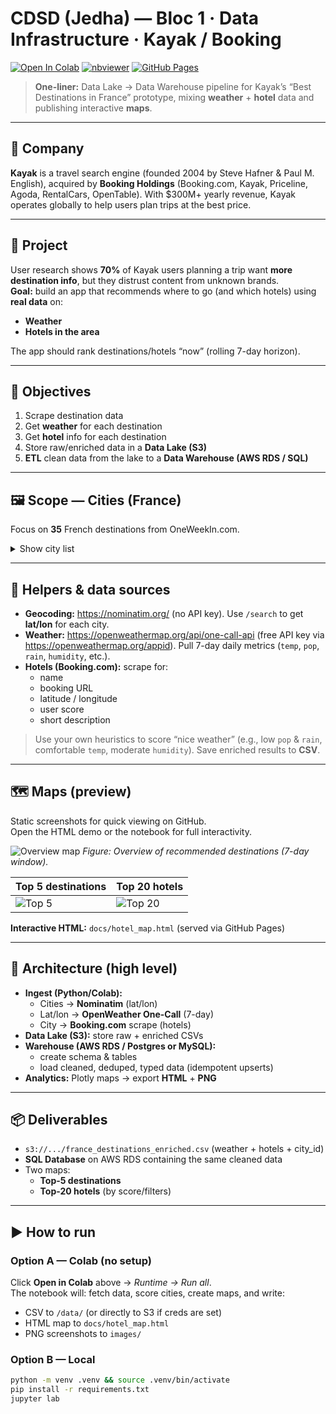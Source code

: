 # CDSD (Jedha) — Bloc 1 · Data Infrastructure · **Kayak / Booking**

[![Open In Colab](https://colab.research.google.com/assets/colab-badge.svg)](https://colab.research.google.com/github/sonydata/cdsd-jedha-2025-b01-p01-data-infra-kayak/blob/main/notebooks/kayak_maps.ipynb)
[![nbviewer](https://img.shields.io/badge/view-nbviewer-blue)](https://nbviewer.org/github/sonydata/cdsd-jedha-2025-b01-p01-data-infra-kayak/blob/main/notebooks/kayak_maps.ipynb)
[![GitHub Pages](https://img.shields.io/badge/demo-HTML%20map-success)](https://sonydata.github.io/cdsd-jedha-2025-b01-p01-data-infra-kayak/hotel_map.html)

> **One-liner:** Data Lake → Data Warehouse pipeline for Kayak’s “Best Destinations in France” prototype, mixing **weather** + **hotel** data and publishing interactive **maps**.

---

## 📇 Company
**Kayak** is a travel search engine (founded 2004 by Steve Hafner & Paul M. English), acquired by **Booking Holdings** (Booking.com, Kayak, Priceline, Agoda, RentalCars, OpenTable). With $300M+ yearly revenue, Kayak operates globally to help users plan trips at the best price.

---

## 🚧 Project
User research shows **70%** of Kayak users planning a trip want **more destination info**, but they distrust content from unknown brands.  
**Goal:** build an app that recommends where to go (and which hotels) using **real data** on:
- **Weather**
- **Hotels in the area**

The app should rank destinations/hotels “now” (rolling 7-day horizon).

---

## 🎯 Objectives
1. Scrape destination data  
2. Get **weather** for each destination  
3. Get **hotel** info for each destination  
4. Store raw/enriched data in a **Data Lake (S3)**  
5. **ETL** clean data from the lake to a **Data Warehouse (AWS RDS / SQL)**

---

## 🖼️ Scope — Cities (France)
Focus on **35** French destinations from OneWeekIn.com.

<details>
<summary>Show city list</summary>

Mont Saint Michel, St Malo, Bayeux, Le Havre, Rouen, Paris, Amiens, Lille, Strasbourg, Chateau du Haut Koenigsbourg, Colmar, Eguisheim, Besancon, Dijon, Annecy, Grenoble, Lyon, Gorges du Verdon, Bormes les Mimosas, Cassis, Marseille, Aix en Provence, Avignon, Uzes, Nimes, Aigues Mortes, Saintes Maries de la mer, Collioure, Carcassonne, Ariege, Toulouse, Montauban, Biarritz, Bayonne, La Rochelle
</details>

---

## 🦮 Helpers & data sources
- **Geocoding:** https://nominatim.org/ (no API key). Use `/search` to get **lat/lon** for each city.  
- **Weather:** https://openweathermap.org/api/one-call-api (free API key via https://openweathermap.org/appid). Pull 7-day daily metrics (`temp`, `pop`, `rain`, `humidity`, etc.).  
- **Hotels (Booking.com):** scrape for:
  - name
  - booking URL
  - latitude / longitude
  - user score
  - short description

> Use your own heuristics to score “nice weather” (e.g., low `pop` & `rain`, comfortable `temp`, moderate `humidity`). Save enriched results to **CSV**.

---

## 🗺️ Maps (preview)
Static screenshots for quick viewing on GitHub.  
Open the HTML demo or the notebook for full interactivity.

![Overview map](images/map_overview.png)
*Figure: Overview of recommended destinations (7-day window).*

| Top 5 destinations | Top 20 hotels |
|---|---|
| ![Top 5](images/top5_map.png) | ![Top 20](images/city_hotels_map.png) |

**Interactive HTML:** `docs/hotel_map.html` (served via GitHub Pages)

---

## 🔄 Architecture (high level)
- **Ingest (Python/Colab):**
  - Cities → **Nominatim** (lat/lon)
  - Lat/lon → **OpenWeather One-Call** (7-day)
  - City → **Booking.com** scrape (hotels)
- **Data Lake (S3):** store raw + enriched CSVs
- **Warehouse (AWS RDS / Postgres or MySQL):**
  - create schema & tables
  - load cleaned, deduped, typed data (idempotent upserts)
- **Analytics:** Plotly maps → export **HTML** + **PNG**

---

## 📦 Deliverables
- `s3://.../france_destinations_enriched.csv` (weather + hotels + city_id)  
- **SQL Database** on AWS RDS containing the same cleaned data  
- Two maps:
  - **Top-5 destinations**
  - **Top-20 hotels** (by score/filters)

---

## ▶️ How to run

### Option A — Colab (no setup)
Click **Open in Colab** above → *Runtime → Run all*.  
The notebook will: fetch data, score cities, create maps, and write:
- CSV to `/data/` (or directly to S3 if creds are set)
- HTML map to `docs/hotel_map.html`
- PNG screenshots to `images/`

### Option B — Local
```bash
python -m venv .venv && source .venv/bin/activate
pip install -r requirements.txt
jupyter lab

